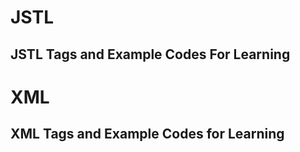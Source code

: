 # JSTL 
## JSTL Tags and Example Codes For Learning

# XML
## XML Tags and Example Codes for Learning
